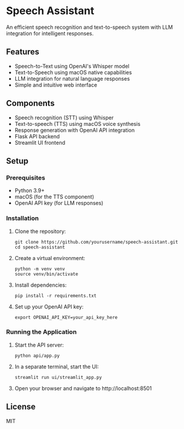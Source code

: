 # Speech Assistant

An efficient speech recognition and text-to-speech system with LLM integration for intelligent responses.

## Features

- Speech-to-Text using OpenAI's Whisper model
- Text-to-Speech using macOS native capabilities
- LLM integration for natural language responses
- Simple and intuitive web interface

## Components

- Speech recognition (STT) using Whisper
- Text-to-speech (TTS) using macOS voice synthesis
- Response generation with OpenAI API integration
- Flask API backend
- Streamlit UI frontend

## Setup

### Prerequisites

- Python 3.9+
- macOS (for the TTS component)
- OpenAI API key (for LLM responses)

### Installation

1. Clone the repository:
   ```
   git clone https://github.com/yourusername/speech-assistant.git
   cd speech-assistant
   ```

2. Create a virtual environment:
   ```
   python -m venv venv
   source venv/bin/activate
   ```

3. Install dependencies:
   ```
   pip install -r requirements.txt
   ```

4. Set up your OpenAI API key:
   ```
   export OPENAI_API_KEY=your_api_key_here
   ```

### Running the Application

1. Start the API server:
   ```
   python api/app.py
   ```

2. In a separate terminal, start the UI:
   ```
   streamlit run ui/streamlit_app.py
   ```

3. Open your browser and navigate to http://localhost:8501

## License

MIT

